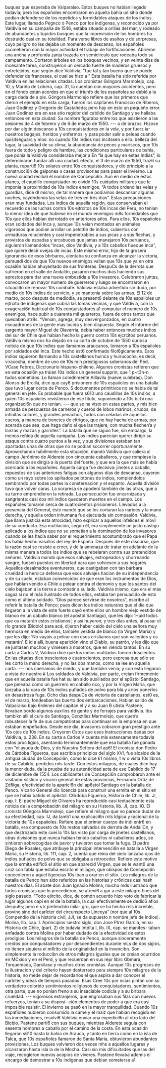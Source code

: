 buques que esperaba de Valparaíso. Estos buques no habían llegado todavía; pero los españoles encontraron en aquella bahía un sitio donde podían defenderse de los repetidos y formidables ataques de los indios. Este lugar, llamado Pegnco o Penco por los indígenas, y reconocido ya por Valdivia en su campaña de 1546, estaba situado a orillas del mar, y rodeado de abundantes y tupidos bosques que la imprevisión de los hombres ha destruido casi en su totalidad. Para verse libres de asaltos y de sorpresas, cuyo peligro no les dejaba un momento de descanso, los españoles acometieron con la mayor actividad el trabajo de fortificaciones. Abrieron una ancha y profunda zanja trazada en semicírculo que rodeaba todo su campamento. Cortaron árboles en los bosques vecinos, y en veinte días de incesante tarea, construyeron un cercado fuerte de maderos gruesos y entretejidos, que según dice Valdivia, "fue tal y tan bueno que se puede defender de franceses, el cual se hizo a " Esta batalla ha sido referida por Valdivia en las relaciones citadas. Los cronistas Góngora Marmolejo, cap. 10, y Mariño de Lobera, cap. 31, la cuentan con mayores accidentes, pero en el fondo están acordes en que el triunfo de los españoles se debió a la carga dada de a pie. Góngora Marmolejo refiere que los primeros que dieron el ejemplo en esta carga, fueron los capitanes Francisco de Riberos, Juan Godínez y Gregorio de Castañeda; pero hay en esto un pequeño error. Juan Godínez era en ese año regidor del cabildo de Santiago y se hallaba entonces en esta ciudad. Su nombre figuraba entre los que asistieron a las sesiones de 4 de febrero y de 6 de marzo de 1550. --- a de brazos. Hizose por dar algtin descanso a 10s conquistadores en la vela, y por fuerz iar nuestros bagajes, heridos y enfermos, y para poder salir a peleas cuando quisitseguarc y mos: no cuando 10s indios nos incitasen a ello. belleza del lugar, la suavidad de su clima, la abundancia de peces y mariscos, que 10s fuera de todo y peligro de hambre, las condiciones particulares de bahia, que ponia la Valdivia consideraba mejor a En “la que hay en estas Indias”, lo determinaron fundar alli una ciudad. efecto, el 3 de marzo de 1550, traz6 su planta, reparti6 10s solares entre 10s conquistadores, y dio principio a la construcci6n de galpones o casas provisorias para pasar el invierno. La nueva ciudad recibi6 el nombre de Concepci6n. Aun en medio de estos afanes, el caudillo conquistador no olvidd 10s cuidados militares que le imponia la proximidad de 10s indios enemigos. “A todos ordend las velas y guardias, dice dl mismo, de tal manera que podiamos descansar algunas noches, caydndonos las velas de tres en tres dias”. Estas precauciones eran muy fundadas. Los indios de aquella regidn, que conservaban el recuerdo de las luchas contra 10s ejtrcitos de 10s incas del Peru, no tenian la menor idea de que hubiese en el mundo enemigos m8s formidables que 10s que ellos habian derrotado en anteriores años. Para ellos, 10s espaiioles eran soldados del Inca y, aunque 10s veian montados en animales vigorosos que podian arrollar un pelot6n de indios, cubiertos con armaduras relucientes y casi impenetrables a sus picas y a sus flechas, y provistos de espadas y arcabuces que jamas manejaron 10s peruanos, siguieron llamandolos “incas, dice Valdivia, y a 10s caballos hueque inca”, que quiere decir ovejas de incas. Este mismo error, hijo de la grosera ignorancia de esos bhrbaros, alentaba su confianza en alcanzar la victoria, persuadi dos de que 10s nuevos enemigos valian que 10s que ya en otra ocasi6n habian ahuyentado de sus fronteras. DespuCs de la derrota que sufrieron en el valle de Andalitn, pasaron muchos dias haciendo sus aprestos para dar una nueva embestida a 10s invasores. Celebraron juntas, convocaron un mayor numero de guerreros y luego se encontraron en situaci6n de renovar 10s combate. Valdivia estaba advertido sin duda, por medio de 10s indios de servicio, y se mantenia sobre las armas. El 12 de marzo, poco desputs de mediodia, se present6 delante de 10s espaiioles un ejtrcito de indigenas que cubria las lomas vecinas, y que Valdivia, con la exageraci6n habitual de 10s conquistadores a1 computar el numero de 10s enemigos, hace subir a cuarenta mil guerreros, fuera de otros tantos que quedaban atr8s. “Venian, agrega, muy desvergonzados, en cuatro escuadrones de la gente mas lucida y bien dispuesta. Segdn el informe del sargento mayor Miguel de Olaverria, debia haber entonces muchos indios del sur de Chile que habian hecho la guerra contra 10s ejcrcitos peruanos. Valdivia mismo nos ha dejado en su carta de octubre de 1550 curiosa noticia de que 10s indios que llamamos araucanos, tomaron a 10s espaiioles por soldados del Inca. Este hecho est6 confirmado filol6gicamente. Esos indios siguieron Ilarnando a 10s castellanos huinca y huirucocha, es decir, viracocha, nombre de uno de 10s m h prestigiosos soberanos del Ped. VCase Febres, Diccionurio hispano-chileno. Algunos cronistas refieren que en esta ocasi6n ya traian 10s indios un general supprin, que 1 p~t3h-n todos sometidos. Lo llaman comdnmente Aillavilu (nueve culebras). Don Alonso de Ercilla, dice que cay6 prisionero de 10s espaiioles en una batalla que tuvo lugar cerca de Penco. S documentos primitivos no se habla de tal general en jefe. Es probable que fuera s610 uno caudillos de 10s indios, a quien 10s espaiioles revistieron de ese titulo, suponiendo a 10s birbi una organizaci6n que no tenian. --- que se ha visto en estas partes, y mis bien armada de pescuezos de carneros y cueros de lobos marinos, crudos, de infinitas colores, y grandes penachos, todos con celadas de aquellos cueros, a manera de bonetes de cltrigos, que no hay hacha de armas, por acerada que sea, que haga daño al que las trajere, con mucha flechen’a y lanzas y mazas y garrotes”. La batalla que se siguió fue, sin embargo, la menos reñida de aquella campaña. Los indios parecían querer dirigir su ataque contra cuatro puntos a la vez, y sus divisiones estaban tan apartadas unas de otras que no se podían socorrer oportunamente. Aprovechando hábilmente esta situación, mandó Valdivia que saliera al campo Jerónimo de Alderete con cincuenta caballeros, y que rompiese la división que se dirigía a la puerta del fuerte, y que era la que más se había acercado a los españoles. Aquella carga fue decisiva: jinetes a caballo, repuestos de sus anteriores fatigas con algunos días de descanso, cayeron como un rayo sobre los apiñados pelotones de indios, rompiéndolos sembrando por todas partes la consternación y el espanto. Aquella división tuvo que volver caras. La sorpresa se apoderó también de las otras, que a su turno emprendieron la retirada. La persecución fue encarnizada y sangrienta: casi dos mil indios quedaron muertos en el campo. Los españoles tomaron cerca de cuatrocientos prisioneros. Llevados a la presencia del General, éste mandó que se les cortaran las narices y la mano derecha, y aquella orden inhumana fue ejecutada sin compasión. Valdivia, que llama justicia esta atrocidad, hizo explicar a aquellos infelices el móvil de su conducta. Esa mutilación, según él, era simplemente un justo castigo aplicado a los indios que no se sometían a la dominación de los invasores cuando se les hacía saber por el requerimiento acostumbrado que el Papa los había hecho vasallos del rey de España. Después de este discurso, que la razón casi se resiste a creer, y de la amenaza de tratar en adelante de la misma manera a todos los indios que se rebelaran contra sus pretendidos señores, Valdivia mandó que esos salvajes, estropeados y chorreando sangre, fuesen puestos en libertad para que volviesen a sus hogares. Aquellos desalmados aventureros, que castigaban con tan bárbara crueldad la heroica defensa que esos salvajes hacían de su independencia y de su suelo, estaban convencidos de que eran los instrumentos de Dios, que habían venido a Chile a pelear contra el demonio y que los santos del cielo bajaban a la tierra a combatir a su lado. Valdivia mismo, que era el más sagaz si no el más ilustrado de todos ellos, estaba tan persuadido de esto como el último soldado. “Dios parece servirse de nosotros”, escribe al referir la batalla de Penco; pues dicen los indios naturales que el día que llegaron a la vista de este fuerte cayó entre ellos un hombre viejo vestido de blanco en un caballo blanco (el apóstol Santiago), que les dijo: ‘Huid todos que os matarán estos cristianos’; y así huyeron; y tres días antes, al pasar el río grande (Biobio) para acá, dijeron haber caído del cielo una señora muy hermosa en medio de ellos, también vestida de blanco (la Virgen María) y que les dijo: ‘No vayáis a pelear con esos cristianos que son valientes y os matarán’. E id a allí, buena aparición vino el Diablo, su patrón, y les dijo que se juntasen muchos y viniesen a nosotros, que en viendo tantos. En su carta a Carlos V, Valdivia dice que los indios mutilados fueron doscientos. En las citadas dice trescientos o cuatrocientos, pero expresa que sólo se les cortó la mano derecha, y no las dos manos, como se lee en aquella carta. --- nos caeriamos de miedo, y que tambikn venia; y con esto llegaron a vista de nuestro # Los soldados de Valdivia, por parte, creian firmemente que en aquella batalla fue hat su ian sido auxiliados por el ap6stol Santiago, que peleaba como un guerrero en caballo nco, y por la Virgen Maria, que lanzaba a la cara de 10s indios pufiados de polvo para bla y arlos ponerlos en desastrosa fuga. Ocho dias despuCs de victoria de castellanos, est0 es, el de marzo, fondeaban las buerto dos embarcaciones. Habian salido de Valparaiso bajo 6rdenes del capitan el y a su Juan B utista Pastene, llevaban bordo algunos auxilios de gente y de forrajes para valdivia. Iba tambikn alli el cura de Santiago, Gonztilez Marmolejo, que quen’a robustecer la fe de sus compatriotas para continuar en la empresa en que estaban empefiados. Desde ese dia, invasores cobraron gran prestigio ante 10s ojos de 10s indios. Creyeron Cstos que esos Instrucciones dadas por Valdivia, p. 238. En su carta a Carlos V cuenta mls extensamente todavia estos proc ligios, asentando terminantemente que esa batalla fue ganada con “el ayuda de Dios, y de Nuestra Sefiora del ap6! El cronista don Pedro de Cárdoba Figueroa, que escribia principios del siglo XVI, fue alcalde de la antigua ciudad de Concepci6n, como lo dice 61 mismo, t w o vista 10s libros de su Cabildo, perdidos rnls tarde. Con estos milagros, de cuales dice hay la menor duda, da la prueba de su autenticidad acta de ese Cabildo de 17 de diciembre de 1554. Los cabildantes de Concepci6n comprobaron ante el visitador silstico y vicario general de estas provincias, Fernando Ortiz de Zdfiiga, efectividad de la aparici6n del ap6stol Santiago en la batalla de Penco. Vicario General dio licencia para construir una ermita en el sitio en que se habia batido el ap6stol. C6rdoba Figueroa, Historia de Chile, lib. JI, cap. I. El padre Miguel de Olivares ha reproducido casi textualmente esta noticia de la comprobacidn del milagro en su Historia, lib. JI, cap. IO. El cronista G6ngora Marmolejo, que refiere el milagro que no parece dudar de su efectividad, cap. IJ, da tamb1 una explicaci6n rnls ldgica y racional de la victoria de 10s espaiioles. Refiere que el primer cuerpo de indi entr6 en batalla, era compuesto de 10s restos salvados de derrota de AndaliCn, y que destrozado este cuei la 10s las visto por carga de jinetes castellanos, otras divisiones que nunca habian tenido caballos ni caballeros ados, se sintieron sobrecogidas de pavor y tuvieron que tomar la fuga. El padre Diego de Rosales, que atribuye la principal intervenci6n en batalla a Virgen Maria, su Historia, lib. 111, cap. 2, cuenta que reina del cielo lanzaba ojos de indios pufiados de polvo que se obligaba a retroceder. Refiere este motivo que la ermita edific6 el sitio en que aparecid Virgen, que se le want6 una cruz con tabla que estaba escrito el milagro, que obispos de Concepci6n concedieron a aquel ilgencias 10s iban a orar en el sitio. Los milagros de la batalla de Penco han sido referidos en las historias y cr6nicas casi hash nuestros dias. El abate don Juan Ignacio Molina, mucho mds ilustrado que todos cronistas que lo precedieron, se atrevi6 a gar a este milagro fines del siglo pasado. “Todo ejircito, dice, de comdn acuerdo hizo voto de fabricar la lugar algunos capi en el de la batalla, la cual efectivamente se dedic6 afios despu6s; pero e s k pretendido mila- gro, que se ha hecho rnls increible, provino sino del carlcter del circunspecto Lincoya” (nor que al 10s Compendio de la historia civil, JJI, se da supuesto n nombre jefe de indios). Molina, lib. cap. I. Aprincipios luestro siglo, don Jose Ptrez Garcia, en su Historia de Chile, (part. 2) de todavia intdita I, lib. IX, cap. se manifes- taban enfadado contra Molina por haber dudado de la efectividad de estos prodigios. Los milagros de la batalla de Penco, aunque sinceramente creidos por conquistadores y por descendientes durante mLs de dos siglos, no tienen siquiera el m6rito de la originalidad en la invencibn. Son simplemente la roduccibn de otros milagros iguales que se creian ocurridos en MCxico y en el Perd, y que recuerdan en sus repr librc Gbmara, Torquemada, Garcilaso y muchos otros cronistas. Aunque 10s progresos de la ilustracidn y del criterio hayan desterrado para siempre 10s milagros de la historia, no mede dejar de recordarlos el que aspira a dar conocer el carlcter y ideas de tiempos pasados. Esas Cree 10s por ncias pintan con su verdadero colorido sentimientos religiosos de conquistadores, sentimientos, otra parte, que no ponian freno a su insaciable codicia y a su blrbara crueldad. --- vigorosos extranjeros, que engrosaban sus filas con nuevos refuerzos, tenian a su disposi- ción elementos de poder a que era casi imposible resistir. El invierno se pas6 en la mayor tranquilidad. Cuando 10s espafioles hubieron consumido la came y el maiz que habian recogido en las inmediaciones, resolvi6 Valdivia enviar una expedici6n al otro lado del Biobio. Pastene parti6 con sus buques, mientras Alderete seguia con sesenta hombres a caballo por el camino de la costa. En esta ocasidn llegaron s610 hasta la bahia de Arauco, y tanto en tierra como en la isla de Talca, que 10s espafioles llamaron de Santa Maria, obtuvieron abundantes provisiones. Los buques volvieron dos veces mhs a aquellos lugares y alcanzaron hasta isla la de la Mocha. Casi sin mis dificultades que las del viaje, recogieron nuevos acopios de viveres. Pastene llevaba ademis el encargo de demostrar a 10s indigenas que debian someterse a1